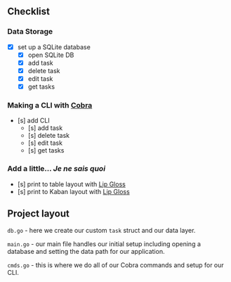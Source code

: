 ## Checklist

### Data Storage
- [x] set up a SQLite database
    - [x] open SQLite DB
    - [x] add task
    - [x] delete task
    - [x] edit task
    - [x] get tasks

### Making a CLI with [Cobra][cobra]
- [s] add CLI
    - [s] add task
    - [s] delete task
    - [s] edit task
    - [s] get tasks

### Add a little... *Je ne sais quoi*
- [s] print to table layout with [Lip Gloss][lipgloss]
- [s] print to Kaban layout with [Lip Gloss][lipgloss]

## Project layout

`db.go` - here we create our custom `task` struct and our data layer.

`main.go` - our main file handles our initial setup including opening a
database and setting the data path for our application.

`cmds.go` - this is where we do all of our Cobra commands and setup for our CLI.

[lipgloss]: https://github.com/charmbracelet/lipgloss
[cobra]: https://github.com/spf13/cobra
